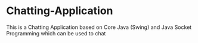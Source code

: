 # Chatting-Application
This is a Chatting Application based on Core Java (Swing) and Java Socket Programming which can be used to chat
